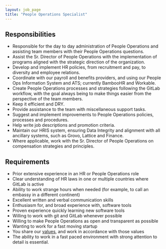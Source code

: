 ```yaml
---
layout: job_page
title: "People Operations Specialist"
---
```


## Responsibilities

- Responsible for the day to day administration of People Operations and assisting team members with their People Operations questions.
- Assist the Sr. Director of People Operations with the implementation of programs aligned with the strategic direction of the organization.
- Develop and implement HR policies, from recruitment and pay, to diversity and employee relations.
- Coordinate with our payroll and benefits providers, and using our People Ops Information System and ATS; currently BambooHR and Workable.
- Create People Operations processes and strategies following the GitLab workflow, with the goal always being to make things easier from the perspective of the team members.
- Keep it efficient and DRY.
- Provide assistance to the team with miscellaneous support tasks.
- Suggest and implement improvements to People Operations policies, processes and procedures.
- Help write job descriptions and promotion criteria.
- Maintain our HRIS system, ensuring Data Integrity and alignment with all ancillary systems, such as Grovo, Lattice and Finance.
- Where applicable, work with the Sr. Director of People Operations on compensation strategies and principles. 

## Requirements

- Prior extensive experience in an HR or People Operations role
- Clear understanding of HR laws in one or multiple countries where GitLab is active
- Ability to work strange hours when needed (for example, to call an embassy in a different continent)
- Excellent written and verbal communication skills
- Enthusiasm for, and broad experience with, software tools
- Proven experience quickly learning new software tools
- Willing to work with git and GitLab whenever possible
- Willing to make People Operations as open and transparent as possible
- Wanting to work for a fast moving startup
- You share our [values](/handbook/values), and work in accordance with those values
- The ability to work in a fast paced environment with strong attention to detail is essential.
